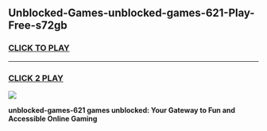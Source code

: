 
## Unblocked-Games-unblocked-games-621-Play-Free-s72gb
<h3>
<a href="https://premium76.site?title=unblocked-games-621&ref=22A">CLICK TO PLAY</a></h3>
<hr>

<h3>
<a href="https://premium76.site?title=unblocked-games-621&ref=22A">CLICK 2 PLAY</a>
  
</h3>

<a href="https://premium76.site?title=unblocked-games-621&ref=22A"><img src="https://clearcache.store/games.png"></a>


**unblocked-games-621 games unblocked: Your Gateway to Fun and Accessible Online Gaming**
